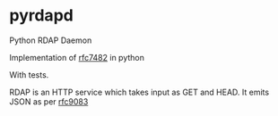 # pyrdapd
Python RDAP Daemon

Implementation of [rfc7482](https://datatracker.ietf.org/doc/html/rfc9082) in python

With tests.

RDAP is an HTTP service which takes input as GET and HEAD.  It emits JSON as per [rfc9083](https://datatracker.ietf.org/doc/html/rfc9083)

